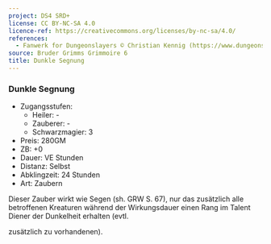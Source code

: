```yaml
---
project: DS4 SRD+
license: CC BY-NC-SA 4.0
licence-ref: https://creativecommons.org/licenses/by-nc-sa/4.0/
references: 
  - Fanwerk for Dungeonslayers © Christian Kennig (https://www.dungeonslayers.net/)
source: Bruder Grimms Grimmoire 6
title: Dunkle Segnung
---
```


### Dunkle Segnung

- Zugangsstufen:
  - Heiler: -
  - Zauberer: -
  - Schwarzmagier: 3
- Preis: 280GM
- ZB: +0
- Dauer: VE Stunden
- Distanz: Selbst
- Abklingzeit: 24 Stunden
- Art: Zaubern

Dieser Zauber wirkt wie Segen (sh. GRW S. 67), nur das zusätzlich alle betroffenen Kreaturen während der Wirkungsdauer einen Rang im Talent Diener der Dunkelheit erhalten (evtl.

zusätzlich zu vorhandenen).

